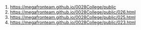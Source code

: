<!-- -->

1. <https://megafronteam.github.io/0028College/public>
1. <https://megafronteam.github.io/0028College/public/026.html>
1. <https://megafronteam.github.io/0028College/public/025.html>
1. <https://megafronteam.github.io/0028College/public/023.html>